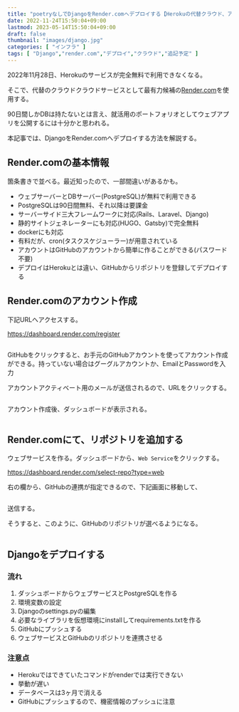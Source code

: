 ```yaml
---
title: "poetryなしでDjangoをRender.comへデプロイする【Herokuの代替クラウド、アカウント作成から解説】"
date: 2022-11-24T15:50:04+09:00
lastmod: 2023-05-14T15:50:04+09:00
draft: false
thumbnail: "images/django.jpg"
categories: [ "インフラ" ]
tags: [ "Django","render.com","デプロイ","クラウド","追記予定" ]
---
```


2022年11月28日、Herokuのサービスが完全無料で利用できなくなる。

そこで、代替のクラウドクラウドサービスとして最有力候補の[Render.com](https://render.com/)を使用する。

90日間しかDBは持たないとは言え、就活用のポートフォリオとしてウェブアプリを公開するには十分かと思われる。

本記事では、DjangoをRender.comへデプロイする方法を解説する。

## Render.comの基本情報

箇条書きで並べる。最近知ったので、一部間違いがあるかも。

- ウェブサーバーとDBサーバー(PostgreSQL)が無料で利用できる
- PostgreSQLは90日間無料、それ以降は要課金
- サーバーサイド三大フレームワークに対応(Rails、Laravel、Django)
- 静的サイトジェネレーターにも対応(HUGO、Gatsby)で完全無料
- dockerにも対応
- 有料だが、cron(タスクスケジューラー)が用意されている
- アカウントはGitHubのアカウントから簡単に作ることができる(パスワード不要)
- デプロイはHerokuとは違い、GitHubからリポジトリを登録してデプロイする

## Render.comのアカウント作成

下記URLへアクセスする。

https://dashboard.render.com/register

<div class="img-center"><img src="/images/Screenshot from 2022-11-24 15-49-39.png" alt=""></div>

GitHubをクリックすると、お手元のGitHubアカウントを使ってアカウント作成ができる。持っていない場合はグーグルアカウントか、EmailとPasswordを入力

アカウントアクティベート用のメールが送信されるので、URLをクリックする。

<div class="img-center"><img src="/images/Screenshot from 2022-11-24 16-06-21.png" alt=""></div>

アカウント作成後、ダッシュボードが表示される。

<div class="img-center"><img src="/images/Screenshot from 2022-11-24 16-08-48.png" alt=""></div>


## Render.comにて、リポジトリを追加する

ウェブサービスを作る。ダッシュボードから、`Web Service`をクリックする。

https://dashboard.render.com/select-repo?type=web

右の欄から、GitHubの連携が指定できるので、下記画面に移動して、

<div class="img-center"><img src="/images/Screenshot from 2022-11-24 16-56-39.png" alt=""></div>

送信する。

そうすると、このように、GitHubのリポジトリが選べるようになる。

<div class="img-center"><img src="/images/Screenshot from 2022-11-24 16-57-24.png" alt=""></div>



## Djangoをデプロイする

### 流れ

1. ダッシュボードからウェブサービスとPostgreSQLを作る
1. 環境変数の設定
1. Djangoのsettings.pyの編集
1. 必要なライブラリを仮想環境にinstallしてrequirements.txtを作る
1. GitHubにプッシュする
1. ウェブサービスとGitHubのリポジトリを連携させる




### 注意点

- Herokuではできていたコマンドがrenderでは実行できない
- 挙動が遅い
- データベースは3ヶ月で消える
- GitHubにプッシュするので、機密情報のプッシュに注意




<!--

### 流れ

1. poetryをインストール
1. poetryを使って、djangoをインストール、poetryファイルの修正
1. settings.pyをRender.com仕様に変更
1. デプロイに必要なライブラリのインストール
1. ビルド用のシェルスクリプトを作る
1. デプロイ用の設定を施す(render.yamlもしくはマニュアルデプロイ?)
1. リポジトリにプッシュする(デプロイ完了 .onrender.comをチェック)



### poetryをインストール

Render.comではpoetryを使ってDjangoプロジェクト、Python、及びライブラリの管理を行う。

そのため、前もってpoetryをインストールする。Renderのドキュメントに書かれてあるインストール方法は古いので、下記を参照。

https://python-poetry.org/docs/

Ubuntuの場合は、下記コマンドを実行してインストールするだけ。

```
curl -sSL https://install.python-poetry.org | python3
```

<div class="img-center"><img src="/images/Screenshot from 2022-11-24 17-27-48.png" alt=""></div>



以降、近日追記予定。


### poetryを使って、djangoをインストール、poetryファイルの修正
### settings.pyをRender.com仕様に変更
### デプロイに必要なライブラリのインストール
### ビルド用のシェルスクリプトを作る
### デプロイ用の設定を施す(render.yamlもしくはマニュアルデプロイ?)
### リポジトリにプッシュする(デプロイ完了 .onrender.comをチェック)


## 結論




### 参照元

- https://render.com/docs/deploy-django
- https://render.com/docs/github

-->


